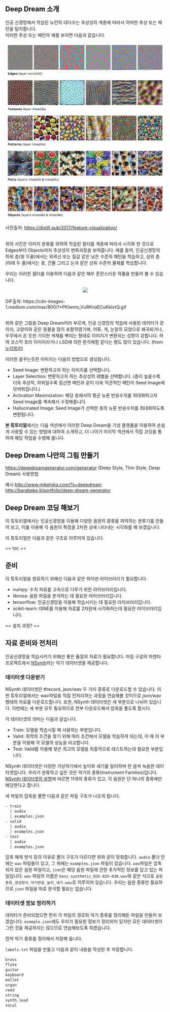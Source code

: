 <h2><a name="d1" style="color:black; text-decoration:none;">Deep Dream 소개</a></h2>


인공 신경망에서 학습된 뉴런의 대다수는 추상성의 계층에 따라서 어떠한 추상 또는 패턴을 탐지합니다.<br/>
이러한 추상 또는 패턴의 예를 보자면 다음과 같습니다.

<p align="center"> 
<img src="./filters.png">
</p>

사진출처: https://distill.pub/2017/feature-visualization/<br/><br/>

위의 사진은 이미지 분류를 위하여 학습된 필터를 계층에 따라서 시각화 한 것으로 Edges부터 Objects까지 추상성의 변화과정을 보여줍니다. 예를 들어, 인공신경망의 하위 층(윗 두줄)에서는 외곽선 또는 질감 같은 낮은 수준의 패턴을 학습하고, 상위 층(아래 두 줄)에서는 꽃, 건물 그리고 눈과 같은 상위 수준의 물체를 학습합니다.<br/>

우리는 이러한 필터를 이용하여 다음과 같은 매우 혼란스러운 작품을 만들어 볼 수 있습니다. 

<p align="center"> 
<img src="https://cdn-images-1.medium.com/max/800/1*PKIwmv_VuRKnaECuKkIvtQ.gif">
</p>
GIF출처: https://cdn-images-1.medium.com/max/800/1*PKIwmv_VuRKnaECuKkIvtQ.gif <br/><br/>

위와 같은 그림을 Deep Dream이라 부르며, 인공 신경망의 학습에 사용된 데이터가 강아지, 고양이와 같은 동물을 많이 포함하였기에, 어류, 개, 눈알의 모양으로 왜곡되거나, 우주에서 온 듯한 기이한 색채를 뿌리는 형태로 이미지가 변환되는 성향이 강합니다. 하여 코스믹 호러 이미지라거나 LSD에 의한 환각체험 같다는 평도 많이 있습니다. (from <a href="http://nuriwiki.net/wiki/index.php/Google_Deep_Dream" target="_blank">누리위키</a>)

이러한 꿈꾸는듯한 이미지는 다음의 방법으로 생성됩니다. <br/>

- Seed Image: 변환하고자 하는 이미지를 선택합니다.
- Layer Selection: 변환하고자 하는 추상성의 레벨을 선택합니다. (층이 높을수록 더욱 추상적, 하위일수록 점선면 패턴과 같이 더욱 직관적인 패턴이 Seed Image에 덧씌워집니다.)
- Activation Maximization: 해당 층에서의 평균 뉴론 반응수치를 최대화하고자 Seed Image를 계속해서 수정해줍니다.
- Hallucinated Image: Seed Image가 선택한 층의 뉴론 반응수치를 최대화하도록 변환됩니다. 

**본 튜토리얼**에서는 다음 섹션에서 이러한 Deep Dream을 기성 플랫폼을 이용하여 손쉽게 사용할 수 있는 방법에 대하여 소개하고, 더 나아가 마지막 섹션에서 직접 코딩을 통하여 해당 작업을 수행해 봅니다.

<h2><a name="d2" style="color:black; text-decoration:none;">Deep Dream 나만의 그림 만들기</a></h2>



https://deepdreamgenerator.com/generator (Deep Style, Thin Style, Deep Dream)
사용방법


예시
http://www.miketyka.com/?s=deepdream
http://barabeke.it/portfolio/deep-dream-generator


<h2><a name="d3" style="color:black; text-decoration:none;">Deep Dream 코딩 해보기</a></h2>


이 튜토리얼에서는 인공신경망을 이용해 다양한 음원의 종류를 파악하는 분류기를 만들어 보고, 이를 이용해 각 음원의 특징을 2차원 상에 나타내는 시각화를 해 보겠습니다.

이 튜토리얼은 다음과 같은 구조로 이루어져 있습니다.

== toc ==

## 준비

이 튜토리얼을 완료하기 위해선 다음과 같은 파이썬 라이브러리가 필요합니다.

- numpy: 수치 자료를 고속으로 다루기 위한 라이브러리입니다.
- librosa: 음원 파일을 분석하는 데 필요한 라이브러리입니다.
- tensorflow: 인공신경망을 이용해 학습시키는 데 필요한 라이브러리입니다.
- scikit-learn: tSNE를 이용해 자료를 2차원에 시각화하는데 필요한 라이브러리입니다.

== 설치 과정? ==

## 자료 준비와 전처리

인공신경망을 학습시키기 위해선 좋은 품질의 자료가 필요합니다. 마침 구글의 마젠타 프로젝트에서 [NSynth](https://magenta.tensorflow.org/datasets/nsynth)라는 악기 데이터셋을 제공합니다.

### 데이터셋 다운받기

NSynth 데이터셋은 tfrecord, json/wav 두 가지 종류로 다운로드할 수 있습니다. 이번 튜토리얼에서는 wav파일을 직접 전처리하는 과정을 연습해볼 것이므로 json/wav 형태의 자료를 다운로드합니다. 또한, NSynth 데이터셋은 세 부분으로 나뉘어 있습니다. 이번에는 세 부분 모두 필요하므로 전부 다운로드해서 압축을 풀도록 합시다.

각 데이터셋의 의미는 다음과 같습니다.
- Train: 모델을 학습시킬 때 사용하는 부분입니다.
- Valid: 최적의 조건을 찾기 위해 여러 조건에서 모델을 학습하게 되는데, 이 때 이 부분을 이용해 각 모델의 성능을 비교합니다.
- Test: Valid를 이용해 찾은 최고의 모델을 최종적으로 테스트하는데 필요한 부분입니다.

NSynth 데이터셋은 다양한 가상악기에서 높이와 세기를 달리하며 한 음씩 녹음한 데이터셋입니다. 우리가 분류하고 싶은 것은 악기의 종류(Instrument Families)입니다. [NSynth 데이터셋의 설명](https://magenta.tensorflow.org/datasets/nsynth#instrument-families)에 따르면 11개의 종류가 있고, 각 음원은 단 하나의 종류에만 해당한다고 합니다.

세 파일의 압축을 풀면 다음과 같은 파일 구조가 나오게 됩니다.

```
- train
  | audio
  | examples.json
- valid
  | audio
  | examples.json
- test
  | audio
  | examples.json
```

압축 해제 방식 등의 이유로 폴더 구조가 다르다면 위와 같이 맞춰줍니다. `audio` 폴더 안에는 `wav` 파일들이 있고, 그 위에는 `examples.json` 파일이 있습니다. `wav`파일은 압축되지 않은 음원 파일이고, `json`은 해당 음원 파일에 관한 추가적인 정보를 답고 있는 파일입니다. `wav` 파일의 이름은 `bass_synthetic_035-025-030.wav`와 같은 식으로 `음원종류_생성방식_악기번호_높이_세기.wav`로 이루어져 있습니다. 우리는 음원 종류만 필요하므로 `json` 파일을 따로 분석할 필요는 없습니다.

### 데이터셋 정보 정리하기

데이터가 준비되었으면 먼저 각 파일의 경로와 악기 종류를 정리해둔 파일을 만들어 보겠습니다. `example.json`에도 우리가 필요한 정보가 정리되어 있지만 모든 데이터셋이 그런 것을 제공하지는 않으므로 연습해보도록 하겠습니다.

먼저 악기 종류를 정리해서 저장해 둡니다.

`labels.txt` 파일을 만들고 다음과 같이 내용을 작성한 후 저장합니다.

```bass
brass
flute
guitar
keyboard
mallet
organ
reed
string
synth_lead
vocal
```

